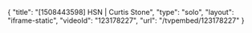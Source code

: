 {
    "title": "[1508443598] HSN | Curtis Stone",
    "type": "solo",
    "layout": "iframe-static",
    "videoId": "123178227",
    "url": "\/tvpembed\/123178227"
}